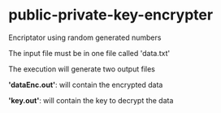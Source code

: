 # public-private-key-encrypter

Encriptator using random generated numbers

The input file must be in one file called 'data.txt'

The execution will generate two output files 

**'dataEnc.out'**: will contain the encrypted data

**'key.out'**: will contain the key to decrypt the data


